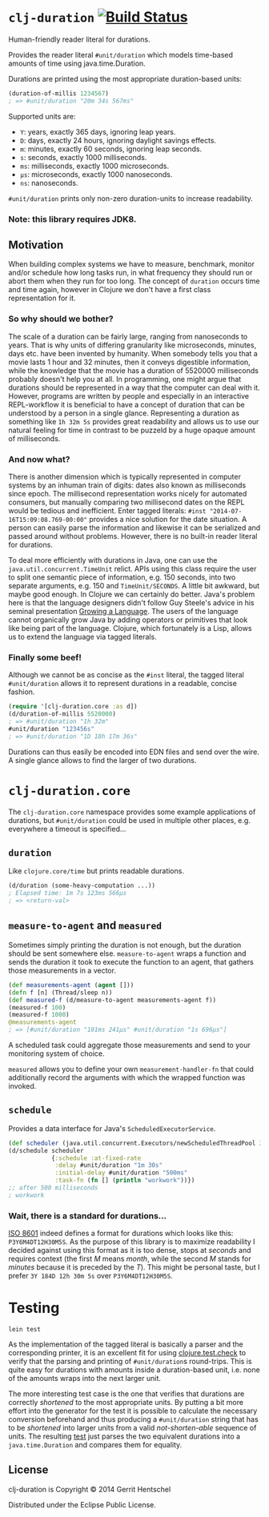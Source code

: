 # `clj-duration` [![Build Status](https://travis-ci.org/gerrit-hntschl/clj-duration.svg?branch=master)](https://travis-ci.org/gerrit-hntschl/clj-duration)

Human-friendly reader literal for durations.

Provides the reader literal `#unit/duration` which models time-based amounts
of time using java.time.Duration.

Durations are printed using the most appropriate duration-based units:
```clojure
(duration-of-millis 1234567)
; => #unit/duration "20m 34s 567ms"
```

Supported units are:

* `Y`: years, exactly 365 days, ignoring leap years.
* `D`: days, exactly 24 hours, ignoring daylight savings effects.
* `m`: minutes, exactly 60 seconds, ignoring leap seconds.
* `s`: seconds, exactly 1000 milliseconds.
* `ms`: milliseconds, exactly 1000 microseconds.
* `µs`: microseconds, exactly 1000 nanoseconds.
* `ns`: nanoseconds.

`#unit/duration` prints only non-zero duration-units to increase readability.

### Note: this library requires JDK8.

## Motivation

When building complex systems we have to measure, benchmark, monitor and/or schedule
how long tasks run, in what frequency they should run or abort them when
they run for too long. The concept of `duration` occurs time and time again,
however in Clojure we don't have a first class representation for it.

### So why should we bother?

The scale of a duration can be fairly large, ranging from nanoseconds to years.
That is why units of differing granularity like microseconds, minutes, days etc. have been invented
by humanity. When somebody tells you that a movie lasts 1 hour and 32 minutes, then it conveys digestible information,
while the knowledge that the movie has a duration of 5520000 milliseconds probably doesn't help you at all. In programming,
one might argue that durations should be represented in a way that the computer can deal with it. However,
programs are written by people and especially in an interactive REPL-workflow it is beneficial to have a concept
of duration that can be understood by a person in a single glance. Representing a duration as something like `1h 32m 5s`
provides great readability and allows us to use our natural feeling for time in contrast to be puzzeld by a
huge opaque amount of milliseconds.

### And now what?

There is another dimension which is typically represented in computer systems by an inhuman train of digits:
dates also known as milliseconds since epoch. The millisecond representation works nicely for automated consumers,
but manually comparing two millisecond dates on the REPL would be tedious and inefficient. Enter tagged literals:
`#inst "2014-07-16T15:09:08.769-00:00"` provides a nice solution for the date situation. A person can easily parse
the information and likewise it can be serialized and passed around without problems. However,
there is no built-in reader literal for durations.

To deal more efficiently with durations in Java, one can use the `java.util.concurrent.TimeUnit` relict. APIs using
this class require the user to split one semantic piece of information, e.g. 150 seconds, into two separate arguments,
e.g. 150 and `TimeUnit/SECONDS`. A little bit awkward, but maybe good enough. In Clojure we can certainly do better. Java's problem
here is that the language designers didn't follow Guy Steele's advice in his seminal
presentation [Growing a Language](https://www.youtube.com/watch?v=_ahvzDzKdB0). The users of the language
cannot organically grow Java by adding operators or primitives that look like being part of the language. Clojure,
which fortunately is a Lisp, allows us to extend the language via tagged literals.

### Finally some beef!

Although we cannot be as concise as the `#inst` literal, the tagged literal `#unit/duration` allows it to represent
durations in a readable, concise fashion.
```clojure
(require '[clj-duration.core :as d])
(d/duration-of-millis 5520000)
; => #unit/duration "1h 32m"
#unit/duration "123456s"
; => #unit/duration "1D 10h 17m 36s"
```
Durations can thus easily be encoded into EDN files and send over the wire. A single glance allows to find the
larger of two durations.

# `clj-duration.core`

The `clj-duration.core` namespace provides some example applications of durations,
but `#unit/duration` could be used in multiple other places, e.g. everywhere a timeout is specified...

## `duration`
Like `clojure.core/time` but prints readable durations.

```clojure
(d/duration (some-heavy-computation ...))
; Elapsed time: 1m 7s 123ms 566µs
; => <return-val>
```

## `measure-to-agent` and `measured`
Sometimes simply printing the duration is not enough, but the duration should be sent somewhere else.
`measure-to-agent` wraps a function and sends the duration it took to execute the function to an agent,
that gathers those measurements in a vector.

```clojure
(def measurements-agent (agent []))
(defn f [n] (Thread/sleep n))
(def measured-f (d/measure-to-agent measurements-agent f))
(measured-f 100)
(measured-f 1000)
@measurements-agent
; => [#unit/duration "101ms 241µs" #unit/duration "1s 696µs"]
```

A scheduled task could aggregate those measurements and send to your monitoring system of choice.

`measured` allows you to define your own `measurement-handler-fn` that could additionally record the arguments with
which the wrapped function was invoked.

## `schedule`

Provides a data interface for Java's `ScheduledExecutorService`.

```clojure
(def scheduler (java.util.concurrent.Executors/newScheduledThreadPool 3))
(d/schedule scheduler
            {:schedule :at-fixed-rate
             :delay #unit/duration "1m 30s"
             :initial-delay #unit/duration "500ms"
             :task-fn (fn [] (println "workwork"))})
;; after 500 milliseconds
; workwork
```

### Wait, there is a standard for durations...

[ISO 8601](http://en.wikipedia.org/wiki/ISO_8601#Durations) indeed defines a format for durations which looks like
this: `P3Y6M4DT12H30M5S`. As the purpose of this library is to maximize
readability I decided against using this format as it is too dense, stops at *seconds* and requires context
(the first *M* means *month*, while the second *M* stands for *minutes* because it is preceded by the *T*).
This might be personal taste, but I prefer `3Y 184D 12h 30m 5s` over `P3Y6M4DT12H30M5S`.

# Testing

```
lein test
```

As the implementation of the tagged literal is basically a parser and the corresponding printer, it is an excellent
fit for using [clojure.test.check](https://github.com/clojure/test.check) to verify that the parsing and printing of `#unit/duration`s
round-trips. This is quite easy for durations with amounts inside a duration-based unit, i.e. none of the amounts wraps
into the next larger unit.

The more interesting test case is the one that verifies that durations are correctly *shortened* to the most appropriate
units. By putting a bit more effort into the generator for the test it is possible to calculate the necessary conversion
beforehand and thus producing a `#unit/duration` string that has to be *shortened* into larger units from a valid
*not-shorten-able* sequence of units. The resulting [test](https://github.com/gerrit-hntschl/clj-duration/blob/master/test/clj_duration/core_test.clj#L165)
just parses the two equivalent durations into a `java.time.Duration` and compares them for equality.


## License
clj-duration is Copyright © 2014 Gerrit Hentschel

Distributed under the Eclipse Public License.